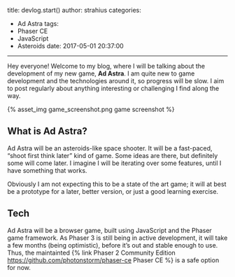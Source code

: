 title: devlog.start()
author: strahius
categories:
- Ad Astra
tags:
- Phaser CE
- JavaScript
- Asteroids
date: 2017-05-01 20:37:00
---
Hey everyone! Welcome to my blog, where I will be talking about the development of my new game, **Ad Astra**. I am quite new to game development and the technologies around it, so progress will be slow. I aim to post regularly about anything interesting or challenging I find along the way.

{% asset_img game_screenshot.png game screenshot %}

## What is Ad Astra?
Ad Astra will be an asteroids-like space shooter. It will be a fast-paced, “shoot first think later” kind of game. Some ideas are there, but definitely some will come later. I imagine I will be iterating over some features, until I have something that works.

Obviously I am not expecting this to be a state of the art game; it will at best be a prototype for a later, better version, or just a good learning exercise. 

## Tech
Ad Astra will be a browser game, built using JavaScript and the Phaser game framework. As Phaser 3 is still being in active development, it will take a few months (being optimistic), before it’s out and stable enough to use. Thus, the maintainted {% link Phaser 2 Community Edition https://github.com/photonstorm/phaser-ce Phaser CE %} is a safe option for now.